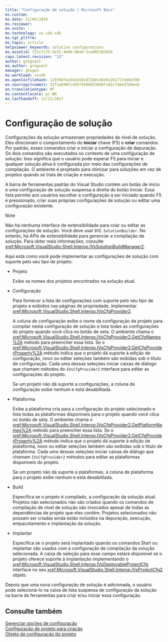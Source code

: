 ```yaml
---
title: "Configuração de solução | Microsoft Docs"
ms.custom: 
ms.date: 11/04/2016
ms.reviewer: 
ms.suite: 
ms.technology: vs-ide-sdk
ms.tgt_pltfrm: 
ms.topic: article
helpviewer_keywords: solution configurations
ms.assetid: f22cfc75-3e31-4e0d-88a9-3ca99539203b
caps.latest.revision: "13"
author: gregvanl
ms.author: gregvanl
manager: ghogen
ms.workload: vssdk
ms.openlocfilehash: 129f86fae5de5501d72b0cdbe5e261717e60e780
ms.sourcegitcommit: 32f1a690fc445f9586d53698fc82c7debd784eeb
ms.translationtype: MT
ms.contentlocale: pt-BR
ms.lasthandoff: 12/22/2017
---
```

# <a name="solution-configuration"></a>Configuração de solução
Configurações da solução armazenam propriedades de nível de solução. Eles direcionam o comportamento do **iniciar** chave (F5) e **criar** comandos. Por padrão, esses comandos criar e iniciar a configuração de depuração. Os dois comandos são executados no contexto de uma configuração de solução. Isso significa que o usuário pode esperar F5 para iniciar e qualquer solução ativa é configurada por meio das configurações de compilação. O ambiente é projetado para otimizar para soluções em vez de projetos quando se trata de criação e execução.  
  
 A barra de ferramentas padrão do Visual Studio contém um botão de início e uma configuração de solução suspensa à direita do botão Iniciar. Essa lista permite aos usuários escolher a configuração a ser iniciado quando F5 é pressionado, criar suas próprias configurações de solução ou editar uma configuração existente.  
  
> [!NOTE]
>  Não há nenhuma interface de extensibilidade para criar ou editar as configurações de solução. Você deve usar `DTE.SolutionBuilder`. No entanto, há APIs de extensibilidade para gerenciar a compilação da solução. Para obter mais informações, consulte <xref:Microsoft.VisualStudio.Shell.Interop.IVsSolutionBuildManager2>.  
  
 Aqui está como você pode implementar as configurações de solução com suporte pelo seu tipo de projeto:  
  
-   Projeto  
  
     Exibe os nomes dos projetos encontrados na solução atual.  
  
-   Configuração  
  
     Para fornecer a lista de configurações com suporte pelo seu tipo de projeto e exibidos nas páginas de propriedade, implementar <xref:Microsoft.VisualStudio.Shell.Interop.IVsCfgProvider2>.  
  
     A coluna de configuração exibe o nome da configuração de projeto para compilar nesta configuração de solução e lista todas as configurações do projeto quando você clica no botão de seta. O ambiente chama o <xref:Microsoft.VisualStudio.Shell.Interop.IVsCfgProvider2.GetCfgNames%2A> método para preencher essa lista. Se o <xref:Microsoft.VisualStudio.Shell.Interop.IVsCfgProvider2.GetCfgProviderProperty%2A> método indica que o projeto dá suporte à edição de configuração, novo ou editar seleções também são exibidas sob o título de configuração. Cada uma dessas seleções iniciar caixas de diálogo que chamam métodos do `IVsCfgProvider2` interface para editar as configurações do projeto.  
  
     Se um projeto não dá suporte a configurações, a coluna de configuração exibe nenhum e está desabilitada.  
  
-   Plataforma  
  
     Exibe a plataforma cria para a configuração do projeto selecionado e lista todas as plataformas disponíveis para o projeto quando você clica no botão de seta. O ambiente chama o <xref:Microsoft.VisualStudio.Shell.Interop.IVsCfgProvider2.GetPlatformNames%2A> método para preencher essa lista. Se o <xref:Microsoft.VisualStudio.Shell.Interop.IVsCfgProvider2.GetCfgProviderProperty%2A> método indica que o projeto dá suporte à edição de plataforma, novo ou editar seleções também são exibidas sob o título de plataforma. Cada uma dessas seleções iniciar caixas de diálogo que chamam `IVsCfgProvider2` métodos para editar as plataformas disponíveis do projeto.  
  
     Se um projeto não dá suporte a plataformas, a coluna de plataforma para o projeto exibe nenhum e está desabilitada.  
  
-   Build  
  
     Especifica se o projeto é compilado, a configuração da solução atual. Projetos não selecionados não são criados quando os comandos de compilação de nível de solução são invocados apesar de todas as dependências de projeto que eles contêm. Projetos selecionados não possam ser criadas ainda estão incluídos na depuração, execução, empacotamento e implantação da solução.  
  
-   Implantar  
  
     Especifica se o projeto será implantado quando os comandos Start ou implantar são usados com a configuração de compilação da solução selecionada. A caixa de seleção para esse campo estará disponível se o projeto oferece suporte à implantação implementando o <xref:Microsoft.VisualStudio.Shell.Interop.IVsDeployableProjectCfg> interface no seu <xref:Microsoft.VisualStudio.Shell.Interop.IVsProjectCfg2> objeto.  
  
 Depois que uma nova configuração de solução é adicionada, o usuário pode selecioná-lo na caixa de lista suspensa de configuração da solução na barra de ferramentas para criar e/ou iniciar essa configuração.  
  
## <a name="see-also"></a>Consulte também  
 [Gerenciar opções de configuração](../../extensibility/internals/managing-configuration-options.md)   
 [Configuração de projeto para criação](../../extensibility/internals/project-configuration-for-building.md)   
 [Objeto de configuração do projeto](../../extensibility/internals/project-configuration-object.md)